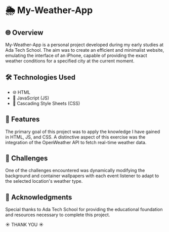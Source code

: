 # 🌦️ My-Weather-App

## 🌐 Overview
My-Weather-App is a personal project developed during my early studies at Ada Tech School. The aim was to create an efficient and minimalist website, emulating the interface of an iPhone, capable of providing the exact weather conditions for a specified city at the current moment.

## 🛠️ Technologies Used
- 🌐 HTML
- 📜 JavaScript (JS)
- 🎨 Cascading Style Sheets (CSS)

## 🌟 Features
The primary goal of this project was to apply the knowledge I have gained in HTML, JS, and CSS. A distinctive aspect of this exercise was the integration of the OpenWeather API to fetch real-time weather data.

## 🚧 Challenges
One of the challenges encountered was dynamically modifying the background and container wallpapers with each event listener to adapt to the selected location's weather type.

## 🙏 Acknowledgments
Special thanks to Ada Tech School for providing the educational foundation and resources necessary to complete this project.

☀️ THANK YOU ☀️
